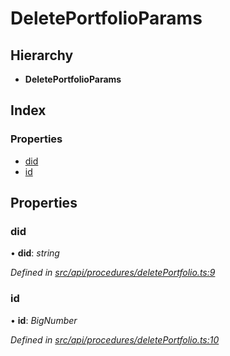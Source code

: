 # DeletePortfolioParams

## Hierarchy

* **DeletePortfolioParams**

## Index

### Properties

* [did](deleteportfolioparams.md#did)
* [id](deleteportfolioparams.md#id)

## Properties

### did

• **did**: _string_

_Defined in_ [_src/api/procedures/deletePortfolio.ts:9_](https://github.com/PolymathNetwork/polymesh-sdk/blob/a0872cf4/src/api/procedures/deletePortfolio.ts#L9)

### id

• **id**: _BigNumber_

_Defined in_ [_src/api/procedures/deletePortfolio.ts:10_](https://github.com/PolymathNetwork/polymesh-sdk/blob/a0872cf4/src/api/procedures/deletePortfolio.ts#L10)

